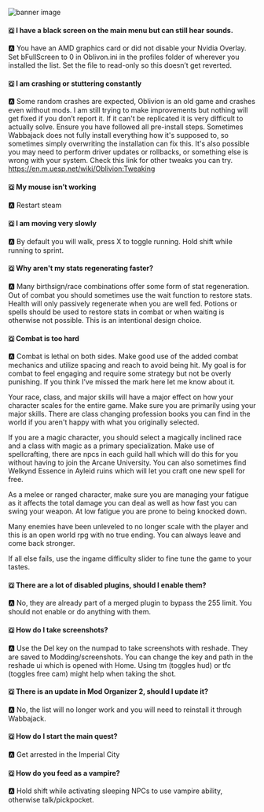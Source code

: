 ![banner image](https://staticdelivery.nexusmods.com/images/101/36661530-1737764801.png)


#### 🇶 I have a black screen on the main menu but can still hear sounds. 
🅰️ You have an AMD graphics card or did not disable your Nvidia Overlay. Set bFullScreen to 0 in Oblivon.ini in the profiles folder of wherever you installed the list. Set the file to read-only so this doesn’t get reverted. 

#### 🇶 I am crashing or stuttering constantly
🅰️ Some random crashes are expected, Oblivion is an old game and crashes even without mods. I am still trying to make improvements but nothing will get fixed if you don’t report it. If it can't be replicated it is very difficult to actually solve. Ensure you have followed all pre-install steps. Sometimes Wabbajack does not fully install everything how it's supposed to, so sometimes simply overwriting the installation can fix this. It's also possible you may need to perform driver updates or rollbacks, or something else is wrong with your system. Check this link for other tweaks you can try. https://en.m.uesp.net/wiki/Oblivion:Tweaking

#### 🇶 My mouse isn’t working 
🅰️ Restart steam

#### 🇶 I am moving very slowly 
🅰️ By default you will walk, press X to toggle running. Hold shift while running to sprint.

#### 🇶 Why aren't my stats regenerating faster?
🅰️ Many birthsign/race combinations offer some form of stat regeneration. Out of combat you should sometimes use the wait function to restore stats. Health will only passively regenerate when you are well fed. Potions or spells should be used to restore stats in combat or when waiting is otherwise not possible. This is an intentional design choice. 

#### 🇶 Combat is too hard 
🅰️ Combat is lethal on both sides. Make good use of the added combat mechanics and utilize spacing and reach to avoid being hit. My goal is for combat to feel engaging and require some strategy but not be overly punishing. If you think I’ve missed the mark here let me know about it.

Your race, class, and major skills will have a major effect on how your character scales for the entire game. Make sure you are primarily using your major skills. There are class changing profession books you can find in the world if you aren't happy with what you originally selected.

If you are a magic character, you should select a magically inclined race and a class with magic as a primary specialization. Make use of spellcrafting, there are npcs in each guild hall which will do this for you without having to join the Arcane University. You can also sometimes find Welkynd Essence in Ayleid ruins which will let you craft one new spell for free.

As a melee or ranged character, make sure you are managing your fatigue as it affects the total damage you can deal as well as how fast you can swing your weapon. At low fatigue you are prone to being knocked down.

Many enemies have been unleveled to no longer scale with the player and this is an open world rpg with no true ending. You can always leave and come back stronger. 

If all else fails, use the ingame difficulty slider to fine tune the game to your tastes. 

#### 🇶 There are a lot of disabled plugins, should I enable them?
🅰️ No, they are already part of a merged plugin to bypass the 255 limit. You should not enable or do anything with them.

#### 🇶 How do I take screenshots? 
🅰️ Use the Del key on the numpad to take screenshots with reshade. They are saved to Modding/screenshots. You can change the key and path in the reshade ui which is opened with Home. Using tm (toggles hud) or tfc (toggles free cam) might help when taking the shot.

#### 🇶 There is an update in Mod Organizer 2, should I update it? 
🅰️ No, the list will no longer work and you will need to reinstall it through Wabbajack. 

#### 🇶 How do I start the main quest?
🅰️ Get arrested in the Imperial City

#### 🇶 How do you feed as a vampire?
🅰️ Hold shift while activating sleeping NPCs to use vampire ability, otherwise talk/pickpocket.
